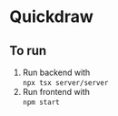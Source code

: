 # Quickdraw

## To run
1. Run backend with  
`npx tsx server/server`
2. Run frontend with  
`npm start`

